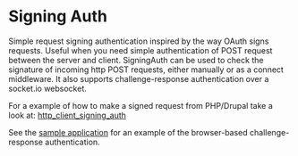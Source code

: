 Signing Auth
=================

Simple request signing authentication inspired by the way OAuth signs requests. Useful when you need simple authentication of POST request between the server and client. SigningAuth can be used to check the signature of incoming http POST requests, either manually or as a connect middleware. It also supports challenge-response authentication over a socket.io websocket.

For a example of how to make a signed request from PHP/Drupal take a look at: [http_client_signing_auth](http://github.com/hugowetterberg/http_client_signing_auth)

See the [sample application](https://github.com/hugowetterberg/signing_auth/blob/master/sample_application/) for an example of the browser-based challenge-response authentication.
